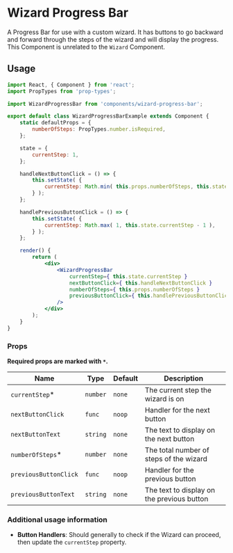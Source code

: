 # Wizard Progress Bar

A Progress Bar for use with a custom wizard. It has buttons to go backward and forward through the steps of the wizard and will display the progress. This Component is unrelated to the `Wizard` Component.

## Usage

```jsx
import React, { Component } from 'react';
import PropTypes from 'prop-types';

import WizardProgressBar from 'components/wizard-progress-bar';

export default class WizardProgressBarExample extends Component {
	static defaultProps = {
		numberOfSteps: PropTypes.number.isRequired,
	};

	state = {
		currentStep: 1,
	};

	handleNextButtonClick = () => {
		this.setState( {
			currentStep: Math.min( this.props.numberOfSteps, this.state.currentStep + 1 ),
		} );
	};

	handlePreviousButtonClick = () => {
		this.setState( {
			currentStep: Math.max( 1, this.state.currentStep - 1 ),
		} );
	};

	render() {
		return (
			<div>
				<WizardProgressBar
					currentStep={ this.state.currentStep }
					nextButtonClick={ this.handleNextButtonClick }
					numberOfSteps={ this.props.numberOfSteps }
					previousButtonClick={ this.handlePreviousButtonClick }
				/>
			</div>
		);
	}
}
```

### Props

**Required props are marked with `*`.**

| Name                  | Type     | Default | Description                                |
| --------------------- | -------- | ------- | ------------------------------------------ |
| `currentStep`\*       | `number` | `none`  | The current step the wizard is on          |
| `nextButtonClick`     | `func`   | `noop`  | Handler for the next button                |
| `nextButtonText`      | `string` | `none`  | The text to display on the next button     |
| `numberOfSteps`\*     | `number` | `none`  | The total number of steps of the wizard    |
| `previousButtonClick` | `func`   | `noop`  | Handler for the previous button            |
| `previousButtonText`  | `string` | `none`  | The text to display on the previous button |

### Additional usage information

- **Button Handlers**: Should generally to check if the Wizard can proceed, then update the `currentStep` property.
